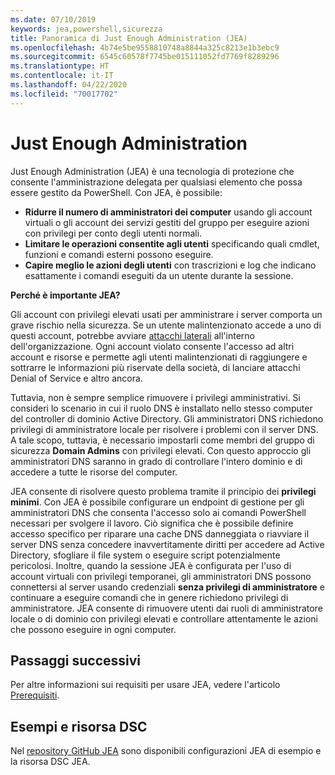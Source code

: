 ```yaml
---
ms.date: 07/10/2019
keywords: jea,powershell,sicurezza
title: Panoramica di Just Enough Administration (JEA)
ms.openlocfilehash: 4b74e5be9558810748a8844a325c8213e1b3ebc9
ms.sourcegitcommit: 6545c60578f7745be015111052fd7769f8289296
ms.translationtype: HT
ms.contentlocale: it-IT
ms.lasthandoff: 04/22/2020
ms.locfileid: "70017702"
---
```

# <a name="just-enough-administration"></a>Just Enough Administration

Just Enough Administration (JEA) è una tecnologia di protezione che consente l'amministrazione delegata per qualsiasi elemento che possa essere gestito da PowerShell. Con JEA, è possibile:

- **Ridurre il numero di amministratori dei computer** usando gli account virtuali o gli account dei servizi gestiti del gruppo per eseguire azioni con privilegi per conto degli utenti normali.
- **Limitare le operazioni consentite agli utenti** specificando quali cmdlet, funzioni e comandi esterni possono eseguire.
- **Capire meglio le azioni degli utenti** con trascrizioni e log che indicano esattamente i comandi eseguiti da un utente durante la sessione.

**Perché è importante JEA?**

Gli account con privilegi elevati usati per amministrare i server comporta un grave rischio nella sicurezza. Se un utente malintenzionato accede a uno di questi account, potrebbe avviare [attacchi laterali](https://aka.ms/pth) all'interno dell'organizzazione. Ogni account violato consente l'accesso ad altri account e risorse e permette agli utenti malintenzionati di raggiungere e sottrarre le informazioni più riservate della società, di lanciare attacchi Denial of Service e altro ancora.

Tuttavia, non è sempre semplice rimuovere i privilegi amministrativi. Si consideri lo scenario in cui il ruolo DNS è installato nello stesso computer del controller di dominio Active Directory. Gli amministratori DNS richiedono privilegi di amministratore locale per risolvere i problemi con il server DNS. A tale scopo, tuttavia, è necessario impostarli come membri del gruppo di sicurezza **Domain Admins** con privilegi elevati. Con questo approccio gli amministratori DNS saranno in grado di controllare l'intero dominio e di accedere a tutte le risorse del computer.

JEA consente di risolvere questo problema tramite il principio dei **privilegi minimi**. Con JEA è possibile configurare un endpoint di gestione per gli amministratori DNS che consenta l'accesso solo ai comandi PowerShell necessari per svolgere il lavoro. Ciò significa che è possibile definire accesso specifico per riparare una cache DNS danneggiata o riavviare il server DNS senza concedere inavvertitamente diritti per accedere ad Active Directory, sfogliare il file system o eseguire script potenzialmente pericolosi. Inoltre, quando la sessione JEA è configurata per l'uso di account virtuali con privilegi temporanei, gli amministratori DNS possono connettersi al server usando credenziali **senza privilegi di amministratore** e continuare a eseguire comandi che in genere richiedono privilegi di amministratore. JEA consente di rimuovere utenti dai ruoli di amministratore locale o di dominio con privilegi elevati e controllare attentamente le azioni che possono eseguire in ogni computer.

## <a name="next-steps"></a>Passaggi successivi

Per altre informazioni sui requisiti per usare JEA, vedere l'articolo [Prerequisiti](prerequisites.md).

## <a name="samples-and-dsc-resource"></a>Esempi e risorsa DSC

Nel [repository GitHub JEA](https://github.com/PowerShell/JEA) sono disponibili configurazioni JEA di esempio e la risorsa DSC JEA.
